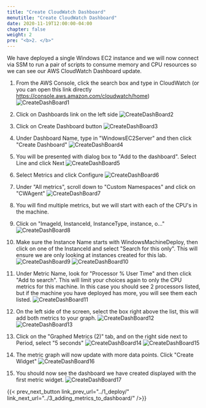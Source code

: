 ```yaml
---
title: "Create CloudWatch Dashboard"
menutitle: "Create CloudWatch Dashboard"
date: 2020-11-19T12:00:00-04:00
chapter: false
weight: 2
pre: "<b>2. </b>"
---
```


We have deployed a single Windows EC2 instance and we will now connect via SSM to run a pair of scripts to consume memory and CPU resources so we can see our AWS CloudWatch Dashboard update.


1. From the AWS Console, click the search box and type in CloudWatch (or you can open this link directly https://console.aws.amazon.com/cloudwatch/home)
![CreateDashBoard1](/Performance/100_Monitoring_Windows_EC2_CloudWatch/Images/2/CreateDashBoard1.png?width=50pc)
1. Click on Dashboards link on the left side
![CreateDashBoard2](/Performance/100_Monitoring_Windows_EC2_CloudWatch/Images/2/CreateDashBoard2.png?width=50pc)
1. Click on Create Dashboard button
![CreateDashBoard3](/Performance/100_Monitoring_Windows_EC2_CloudWatch/Images/2/CreateDashBoard3.png?width=50pc)
1. Under Dashboard Name, type in "WindowsEC2Server" and then click "Create Dashboard"
![CreateDashBoard4](/Performance/100_Monitoring_Windows_EC2_CloudWatch/Images/2/CreateDashBoard4.png?width=50pc)
1. You will be presented with dialog box to "Add to the dashboard". Select Line and click Next
![CreateDashBoard5](/Performance/100_Monitoring_Windows_EC2_CloudWatch/Images/2/CreateDashBoard5.png?width=50pc)
1. Select Metrics and click Configure
![CreateDashBoard6](/Performance/100_Monitoring_Windows_EC2_CloudWatch/Images/2/CreateDashBoard6.png?width=50pc)
1. Under "All metrics", scroll down to "Custom Namespaces" and click on "CWAgent"
![CreateDashBoard7](/Performance/100_Monitoring_Windows_EC2_CloudWatch/Images/2/CreateDashBoard7.png?width=50pc)
1. You will find multiple metrics, but we will start with each of the CPU's in the machine.
1. Click on "ImageId, InstanceId, InstanceType, instance, o..."
![CreateDashBoard8](/Performance/100_Monitoring_Windows_EC2_CloudWatch/Images/2/CreateDashBoard8.png?width=50pc)
1. Make sure the Instance Name starts with WindowsMachineDeploy, then click on one of the InstanceId and select "Search for this only".  This will ensure we are only looking at instances created for this lab.
![CreateDashBoard9](/Performance/100_Monitoring_Windows_EC2_CloudWatch/Images/2/CreateDashBoard9.png?width=50pc)
![CreateDashBoard10](/Performance/100_Monitoring_Windows_EC2_CloudWatch/Images/2/CreateDashBoard10.png?width=50pc)
1. Under Metric Name, look for "Processor % User Time" and then click "Add to search". This will limit your choices again to only the CPU metrics for this machine. In this case you should see 2 processors listed, but if the machine you have deployed has more, you will see them each listed.
![CreateDashBoard11](/Performance/100_Monitoring_Windows_EC2_CloudWatch/Images/2/CreateDashBoard11.png?width=50pc)
1. On the left side of the screen, select the box right above the list, this will add both metrics to your graph.
![CreateDashBoard12](/Performance/100_Monitoring_Windows_EC2_CloudWatch/Images/2/CreateDashBoard12.png?width=50pc)
![CreateDashBoard13](/Performance/100_Monitoring_Windows_EC2_CloudWatch/Images/2/CreateDashBoard13.png?width=50pc)

1. Click on the "Graphed Metrics (2)" tab, and on the right side next to Period, select "5 seconds"
![CreateDashBoard14](/Performance/100_Monitoring_Windows_EC2_CloudWatch/Images/2/CreateDashBoard14.png?width=50pc)
![CreateDashBoard15](/Performance/100_Monitoring_Windows_EC2_CloudWatch/Images/2/CreateDashBoard15.png?width=50pc)

1. The metric graph will now update with more data points. Click "Create Widget"
![CreateDashBoard16](/Performance/100_Monitoring_Windows_EC2_CloudWatch/Images/2/CreateDashBoard16.png?width=50pc)
1. You should now see the dashboard we have created displayed with the first metric widget.
![CreateDashBoard17](/Performance/100_Monitoring_Windows_EC2_CloudWatch/Images/2/CreateDashBoard17.png?width=50pc)



{{< prev_next_button link_prev_url="../1_deploy/" link_next_url="../3_adding_metrics_to_dashboard/" />}}
